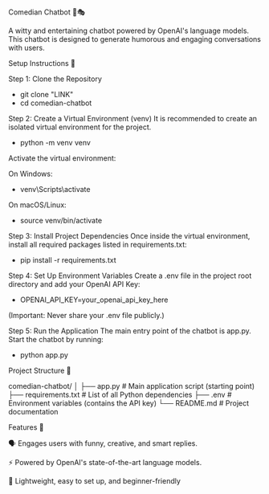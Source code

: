 Comedian Chatbot 🤖🎭

A witty and entertaining chatbot powered by OpenAI's language models. This chatbot is designed to generate humorous and engaging conversations with users.



Setup Instructions 🚀


Step 1: Clone the Repository
 - git clone "LINK"
 - cd comedian-chatbot

Step 2: Create a Virtual Environment (venv)
It is recommended to create an isolated virtual environment for the project.
 - python -m venv venv

Activate the virtual environment:

On Windows:
 - venv\Scripts\activate

On macOS/Linux:
 - source venv/bin/activate

Step 3: Install Project Dependencies
Once inside the virtual environment, install all required packages listed in requirements.txt:
 - pip install -r requirements.txt

Step 4: Set Up Environment Variables
Create a .env file in the project root directory and add your OpenAI API Key:
 - OPENAI_API_KEY=your_openai_api_key_here

(Important: Never share your .env file publicly.)

Step 5: Run the Application
The main entry point of the chatbot is app.py.
Start the chatbot by running:
- python app.py

Project Structure 📁

comedian-chatbot/
│
├── app.py # Main application script (starting point)
├── requirements.txt # List of all Python dependencies
├── .env # Environment variables (contains the API key)
└── README.md # Project documentation

Features 🎉

🗣️ Engages users with funny, creative, and smart replies.

⚡ Powered by OpenAI's state-of-the-art language models.

🎯 Lightweight, easy to set up, and beginner-friendly
